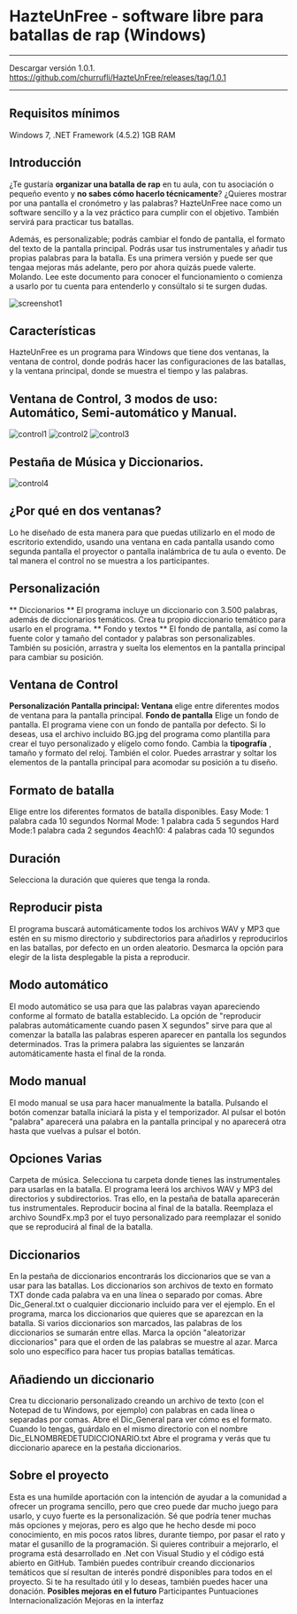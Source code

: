 # HazteUnFree - software libre para batallas de rap (Windows)
*****
Descargar versión 1.0.1.
https://github.com/churrufli/HazteUnFree/releases/tag/1.0.1
*****
## Requisitos mínimos 
Windows 7, .NET Framework (4.5.2) 1GB RAM

## Introducción
¿Te gustaría **organizar una batalla de rap**  en tu aula, con tu asociación o pequeño evento y **no sabes cómo hacerlo técnicamente**? ¿Quieres mostrar por una pantalla el cronómetro y las palabras? HazteUnFree nace como un software sencillo y a la vez práctico para cumplir con el objetivo. También servirá para practicar tus batallas.

Además, es personalizable; podrás cambiar el fondo de pantalla, el formato del texto de la pantalla principal. Podrás usar tus instrumentales y añadir tus propias palabras para la batalla. Es una primera versión y puede ser que tengaa mejoras más adelante, pero por ahora quizás puede valerte. Molando. Lee este documento para conocer el funcionamiento o comienza a usarlo por tu cuenta para entenderlo y consúltalo si te surgen dudas.

![screenshot1](https://user-images.githubusercontent.com/4362846/199621778-1cf70c0b-78cb-4b00-b808-866203ce9ef3.jpg)

## Características 
HazteUnFree es un programa para Windows que tiene dos ventanas, la ventana de control, donde podrás hacer las configuraciones de las batallas, y la ventana principal, donde se muestra el tiempo y las palabras. 

## Ventana de Control, 3 modos de uso: Automático, Semi-automático y Manual.

![control1](https://user-images.githubusercontent.com/4362846/205037092-edd4cda1-b0d2-4d78-88a0-fd2519b6a024.png)
![control2](https://user-images.githubusercontent.com/4362846/205036807-4fe9db39-f73f-4c2f-9744-36157c4a07ba.png)
![control3](https://user-images.githubusercontent.com/4362846/205036809-f9d37ed5-e6dd-48ce-91ee-5ae6f6372860.png)
## Pestaña de Música y Diccionarios.
![control4](https://user-images.githubusercontent.com/4362846/205036812-7eb62e35-92d2-471c-a492-1513a1516903.png)

## ¿Por qué en dos ventanas?
Lo he diseñado de esta manera para que puedas utilizarlo en el modo de escritorio extendido, usando una ventana en cada pantalla usando como segunda pantalla el proyector o pantalla inalámbrica de tu aula o evento. De tal manera el control no se muestra a los participantes. 

## Personalización
** Diccionarios ** 
El programa incluye un diccionario con 3.500 palabras, además de diccionarios temáticos. Crea tu propio diccionario temático para usarlo en el programa.
** Fondo y textos ** 
El fondo de pantalla, así como la fuente color y tamaño del contador y palabras son personalizables. También su posición, arrastra y suelta los elementos en la pantalla principal para cambiar su posición.

## Ventana de Control

**Personalización
Pantalla principal:
Ventana** 
 elige entre diferentes modos de ventana para la pantalla principal.
**Fondo de pantalla** 
Elige un fondo de pantalla. El programa viene con un fondo de pantalla por defecto. Si lo deseas, usa el archivo incluido BG.jpg del programa como plantilla para crear el tuyo personalizado y elígelo como fondo.
Cambia la **tipografía** , tamaño y formato del reloj. También el color. Puedes arrastrar y soltar los elementos de la pantalla principal para acomodar su posición a tu diseño.

## Formato de batalla
Elige entre los diferentes formatos de batalla 
disponibles.
Easy Mode: 1 palabra cada 10 segundos
Normal Mode: 1 palabra cada 5 segundos
Hard Mode:1 palabra cada 2 segundos
4each10: 4 palabras cada 10 segundos

## Duración
Selecciona la duración que quieres que tenga la ronda.

## Reproducir pista
El programa buscará automáticamente todos los archivos WAV y MP3 que estén en su mismo directorio y subdirectorios para añadirlos y reproducirlos en las batallas, por defecto en un orden aleatorio. Desmarca la opción para elegir de la lista desplegable la pista a reproducir.

## Modo automático 
El modo automático se usa para que las palabras vayan apareciendo conforme al formato de batalla establecido. La opción de "reproducir palabras automáticamente cuando pasen X segundos" sirve para que al comenzar la batalla las palabras esperen aparecer en pantalla los segundos determinados. Tras la primera palabra las siguientes se lanzarán automáticamente hasta el final de la ronda.

## Modo manual
El modo manual se usa para hacer manualmente la batalla. Pulsando el botón comenzar batalla iniciará la pista y el temporizador. Al pulsar el botón "palabra" aparecerá una palabra en la pantalla principal y no aparecerá otra hasta que vuelvas a pulsar el botón.
## Opciones Varias
Carpeta de música.
Selecciona tu carpeta donde tienes las instrumentales para usarlas en la batalla. El programa leerá los archivos WAV y MP3 del directorios y subdirectorios. Tras ello, en la pestaña de batalla aparecerán tus instrumentales.
Reproducir bocina al final de la batalla. Reemplaza el archivo SoundFx.mp3 por el tuyo personalizado para reemplazar el sonido que se reproducirá al final de la batalla.
## Diccionarios
En la pestaña de diccionarios encontrarás los diccionarios que se van a usar para las batallas. Los diccionarios son archivos de texto en formato TXT donde cada palabra va en una línea o separado por comas. Abre Dic_General.txt o cualquier diccionario incluido para ver el ejemplo. En el programa, marca los diccionarios que quieres que se aparezcan en la batalla. Si varios diccionarios son marcados, las palabras de los diccionarios se sumarán entre ellas. Marca la opción "aleatorizar diccionarios" para que el orden de las palabras se muestre al azar. Marca solo uno específico para hacer tus propias batallas temáticas. 

## Añadiendo un diccionario
Crea tu diccionario personalizado creando un archivo de texto (con el Notepad de tu Windows, por ejemplo) con palabras en cada línea o separadas por comas. Abre el Dic_General para ver cómo es el formato. Cuando lo tengas, guárdalo en el mismo directorio con el nombre Dic_ELNOMBREDETUDICCIONARIO.txt 
Abre el programa y verás que tu diccionario aparece en la pestaña diccionarios. 

## Sobre el proyecto
Esta es una humilde aportación con la intención de ayudar a la comunidad a ofrecer un programa sencillo, pero que creo puede dar mucho juego para usarlo, y cuyo fuerte es la personalización. Sé que podría tener muchas más opciones y mejoras, pero es algo que he hecho desde mi poco conocimiento, en mis pocos ratos libres, durante tiempo, por pasar el rato y matar el gusanillo de la programación. Si quieres contribuir a mejorarlo, el programa está desarrollado en .Net con Visual Studio y el código está abierto en GitHub. También puedes contribuir creando diccionarios temáticos que sí resultan de interés pondré disponibles para todos en el proyecto.
Si te ha resultado útil y lo deseas, también puedes hacer una donación.
**Posibles mejoras en el futuro**
Participantes
Puntuaciones 
Internacionalización 
Mejoras en la interfaz
